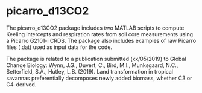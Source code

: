 # picarro_d13CO2

The picarro_d13CO2 package includes two MATLAB scripts to compute Keeling intercepts and respiration rates from soil core measurements using a Picarro G2101-i CRDS. The package also includes examples of raw Picarro files (.dat) used as input data for the code. 

The package is related to a publication submitted (xx/05/2019) to Global Change Biology: Wynn, J.G., Duvert, C., Bird, M.I., Munksgaard, N.C., Setterfield, S.A., Hutley, L.B. (2019). Land transformation in tropical savannas preferentially decomposes newly added biomass, whether C3 or C4-derived.
